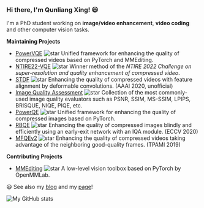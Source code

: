 ### Hi there, I'm Qunliang Xing! :satisfied:

I'm a PhD student working on **image/video enhancement**, **video coding** and other computer vision tasks.

**Maintaining Projects**

- [PowerVQE](https://github.com/ryanxingql/powervqe) ![star](https://img.shields.io/github/stars/ryanxingql/powervqe?style=social) Unified framework for enhancing the quality of compressed videos based on PyTorch and MMEditing.
- [NTIRE22-VQE](https://github.com/ryanxingql/winner-ntire22-vqe) ![star](https://img.shields.io/github/stars/ryanxingql/winner-ntire22-vqe?style=social) Winner method of the *NTIRE 2022 Challenge on super-resolution and quality enhancement of compressed video*.
- [STDF](https://github.com/ryanxingql/stdf-pytorch) ![star](https://img.shields.io/github/stars/ryanxingql/stdf-pytorch?style=social) Enhancing the quality of compressed videos with feature alignment by deformable convolutions. (AAAI 2020, unofficial)
- [Image Quality Assessment](https://github.com/ryanxingql/image-quality-assessment-toolbox) ![star](https://img.shields.io/github/stars/ryanxingql/image-quality-assessment-toolbox?style=social) Collection of the most commonly-used image quality evaluators such as PSNR, SSIM, MS-SSIM, LPIPS, BRISQUE, NIQE, PIQE, etc.
- [PowerQE](https://github.com/ryanxingql/powerqe) ![star](https://img.shields.io/github/stars/ryanxingql/powerqe?style=social) Unified framework for enhancing the quality of compressed images based on PyTorch.
- [RBQE](https://github.com/ryanxingql/rbqe) ![star](https://img.shields.io/github/stars/ryanxingql/rbqe?style=social) Enhancing the quality of compressed images blindly and efficiently using an early-exit network with an IQA module. (ECCV 2020)
- [MFQEv2](https://github.com/ryanxingql/mfqev2.0) ![star](https://img.shields.io/github/stars/ryanxingql/mfqev2.0?style=social) Enhancing the quality of compressed videos taking advantage of the neighboring good-quality frames. (TPAMI 2019)

**Contributing Projects**

- [MMEditing](https://github.com/open-mmlab/mmediting) ![star](https://img.shields.io/github/stars/open-mmlab/mmediting?style=social) A low-level vision toolbox based on PyTorch by OpenMMLab.

:smiley: See also my [blog](https://github.com/ryanxingql/blog) and my [page](https://ryanxingql.github.io/)!

![My GitHub stats](https://github-readme-stats-ryanxingql.vercel.app/api?username=ryanxingql&count_private=true&theme=graywhite)
